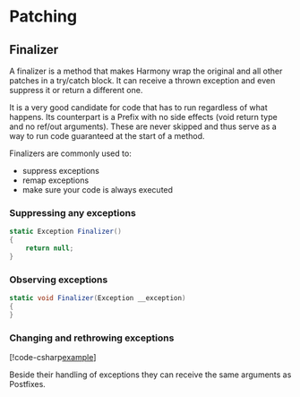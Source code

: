 # Patching

## Finalizer

A finalizer is a method that makes Harmony wrap the original and all other patches in a try/catch block. It can receive a thrown exception and even suppress it or return a different one.

It is a very good candidate for code that has to run regardless of what happens. Its counterpart is a Prefix with no side effects (void return type and no ref/out arguments). These are never skipped and thus serve as a way to run code guaranteed at the start of a method.

Finalizers are commonly used to:

- suppress exceptions
- remap exceptions
- make sure your code is always executed

### Suppressing any exceptions

```csharp
static Exception Finalizer()
{
	return null;
}
```

### Observing exceptions

```csharp
static void Finalizer(Exception __exception)
{
}
```

### Changing and rethrowing exceptions

[!code-csharp[example](../examples/patching-finalizer.cs?name=rethrow)]

Beside their handling of exceptions they can receive the same arguments as Postfixes.
